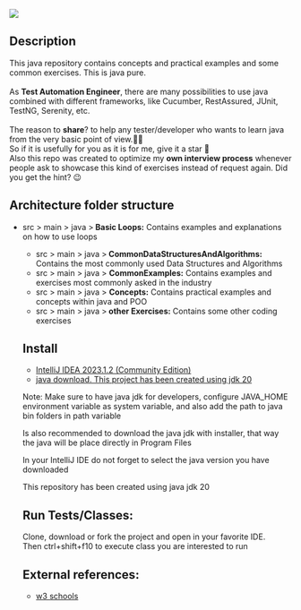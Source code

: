 ![](https://github.com/aisabel/Java-ExcercisesAndConcepts/workflows/JavaCIwithMaven/badge.svg)
<h2>Description</h2>
<p align="justified">This java repository contains concepts and practical examples and some common exercises. This is java pure.</br></br>
As <b>Test Automation Engineer</b>, there are many possibilities to use java combined with different frameworks, like Cucumber, RestAssured, JUnit, TestNG, Serenity, etc.</br></br>
  The reason to <b>share</b>? to help any tester/developer who wants to learn java from the very basic point of view.👩‍🏫 </br>
  So if it is usefully for you as it is for me, give it a star 🌟 </br>
  Also this repo was created to optimize my <b>own interview process</b> whenever people ask to showcase this kind of exercises
  instead of request again.  Did you get the hint? 😉  </br></p>

  <h2>Architecture folder structure</h2>
<ul><li>src > main > java ><b> Basic Loops:</b> Contains examples and explanations on how to use loops</li>
<ul><li>src > main > java ><b> CommonDataStructuresAndAlgorithms:</b> Contains the most commonly used Data Structures and Algorithms</li>
<li> src > main > java > <b>CommonExamples:</b> Contains examples and exercises most commonly asked in the industry</li>
<li> src > main > java > <b>Concepts:</b> Contains practical examples and concepts within java and POO</li>
<li>src > main > java ><b> other Exercises:</b> Contains some other coding exercises</li>
</ul>

<h2>Install</h2>
<ul><li><a href="https://www.jetbrains.com/idea/promo/?source=google&medium=cpc&campaign=9736965250&term=intellij%20idea&content=602143185826&gad=1&gclid=Cj0KCQjw7uSkBhDGARIsAMCZNJuE3WwSWnz_7kPysIMQC9JP2l7TWHNVUCyiX5mxDnYno_XwY4w9ViEaAiPqEALw_wcB">IntelliJ IDEA 2023.1.2 (Community Edition)</a></li>
<li><a href="https://www.java.com/en/download/">java download. This project has been created using jdk 20</a></li></ul>

<p>Note: Make sure to have java jdk for developers, configure JAVA_HOME environment variable as system variable, and also add the path to java bin folders in path variable</p>
<p>Is also recommended to download the java jdk with installer, that way the java will be place directly in Program Files</p>
<p>In your IntelliJ IDE do not forget to select the java version you have downloaded</p>
<p>This repository has been created using java jdk 20</p>

<h2>Run Tests/Classes: </h2>
<p>Clone, download or fork the project and open in your favorite IDE.</br>
Then ctrl+shift+f10 to execute class you are interested to run</br></p>

<h2>External references: </h2>
<ul><li><a href="https://www.w3schools.com/java/default.asp">w3 schools</a></li></ul>
